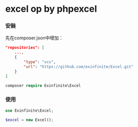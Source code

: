 # excel op by phpexcel

### 安裝

先在composer.json中增加：

```json
"repositories": [
    ...,
    {
        "type": "vcs",
        "url": "https://github.com/exinfinite/Excel.git"
    }
]
```
```php
composer require Exinfinite\Excel
```

### 使用

```php
use Exinfinite\Excel;

$excel = new Excel();
```
